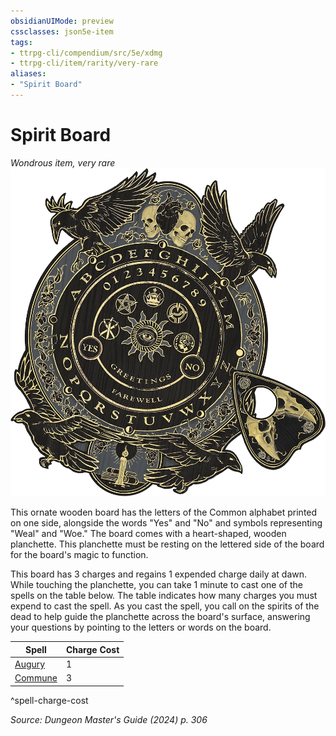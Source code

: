 ```yaml
---
obsidianUIMode: preview
cssclasses: json5e-item
tags:
- ttrpg-cli/compendium/src/5e/xdmg
- ttrpg-cli/item/rarity/very-rare
aliases: 
- "Spirit Board"
---
```

# Spirit Board
*Wondrous item, very rare*  
![](Інструменти%20ДМ/CLI/items/img/spirit-board.webp#right)


This ornate wooden board has the letters of the Common alphabet printed on one side, alongside the words "Yes" and "No" and symbols representing "Weal" and "Woe." The board comes with a heart-shaped, wooden planchette. This planchette must be resting on the lettered side of the board for the board's magic to function.

This board has 3 charges and regains 1 expended charge daily at dawn. While touching the planchette, you can take 1 minute to cast one of the spells on the table below. The table indicates how many charges you must expend to cast the spell. As you cast the spell, you call on the spirits of the dead to help guide the planchette across the board's surface, answering your questions by pointing to the letters or words on the board.

| Spell | Charge Cost |
|-------|-------------|
| [Augury](Інструменти%20ДМ/CLI/spells/augury-xphb.md) | 1 |
| [Commune](Інструменти%20ДМ/CLI/spells/commune-xphb.md) | 3 |
^spell-charge-cost

*Source: Dungeon Master's Guide (2024) p. 306*
